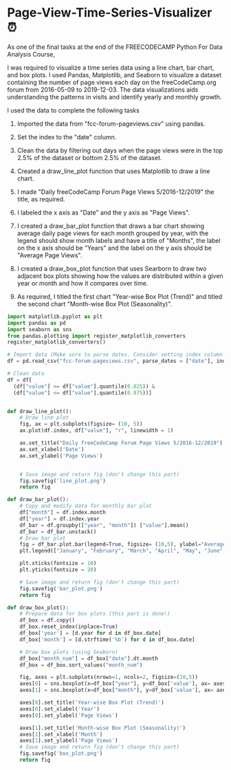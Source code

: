 # Page-View-Time-Series-Visualizer :alarm_clock:

As one of the final tasks at the end of the FREECODECAMP Python For Data Analysis Course,

I was required to visualize a time series data using a line chart, bar chart, and box plots. 
I used Pandas, Matplotlib, and Seaborn to visualize a dataset containing the number of page views each day on the freeCodeCamp.org forum from 2016-05-09 to 2019-12-03. 
The data visualizations aids understanding the patterns in visits and identify yearly and monthly growth.

I used the data to complete the following tasks

1) Imported the data from "fcc-forum-pageviews.csv" using pandas. 

2) Set the index to the "date" column.

3) Clean the data by filtering out days when the page views were in the top 2.5% of the dataset or bottom 2.5% of the dataset.

4) Created a draw_line_plot function that uses Matplotlib to draw a line chart.

5) I made "Daily freeCodeCamp Forum Page Views 5/2016-12/2019" the title, as required.

6) I labeled the x axis as "Date" and the y axis as "Page Views".

7) I created a draw_bar_plot function that draws a bar chart showing average daily page views for each month grouped by year, with the legend should show month labels and have a title of "Months", the label on the x axis should be "Years" and the label on the y axis should be "Average Page Views".

8) I created a draw_box_plot function that uses Searborn to draw two adjacent box plots showing how the values are distributed within a given year or month and how it compares over time. 

9) As required, I titled the first chart "Year-wise Box Plot (Trend)" and titled the second chart "Month-wise Box Plot (Seasonality)". 

```Python
import matplotlib.pyplot as plt
import pandas as pd
import seaborn as sns
from pandas.plotting import register_matplotlib_converters
register_matplotlib_converters()

# Import data (Make sure to parse dates. Consider setting index column to 'date'.)
df = pd.read_csv("fcc-forum-pageviews.csv", parse_dates = ["date"], index_col = "date")

# Clean data
df = df[
  (df["value"] >= df["value"].quantile(0.025)) &
  (df["value"] <= df["value"].quantile(0.975))]


def draw_line_plot():
    # Draw line plot
    fig, ax = plt.subplots(figsize= (10, 5))
    ax.plot(df.index, df["value"], "r", linewidth = 1)

    ax.set_title("Daily freeCodeCamp Forum Page Views 5/2016-12/2019")
    ax.set_xlabel('Date')
    ax.set_ylabel('Page Views')


    # Save image and return fig (don't change this part)
    fig.savefig('line_plot.png')
    return fig

def draw_bar_plot():
    # Copy and modify data for monthly bar plot
    df["month"] = df.index.month
    df["year"] = df.index.year
    df_bar = df.groupby(["year", "month"]) ["value"].mean()
    df_bar = df_bar.unstack()
    # Draw bar plot
    fig = df_bar.plot.bar(legend=True, figsize= (10,5), ylabel="Average Page Views", xlabel="Years").figure
    plt.legend(["January", "February", "March", "April", "May", "June", "July", "August", "September", "October", "November", "December"])

    plt.xticks(fontsize = 10)
    plt.yticks(fontsize = 20)

    # Save image and return fig (don't change this part)
    fig.savefig('bar_plot.png')
    return fig

def draw_box_plot():
    # Prepare data for box plots (this part is done!)
    df_box = df.copy()
    df_box.reset_index(inplace=True)
    df_box['year'] = [d.year for d in df_box.date]
    df_box['month'] = [d.strftime('%b') for d in df_box.date]

    # Draw box plots (using Seaborn)
    df_box["month_num"] = df_box["date"].dt.month
    df_box = df_box.sort_values("month_num")

    fig, axes = plt.subplots(nrows=1, ncols=2, figsize=(10,5))
    axes[0] = sns.boxplot(x=df_box["year"], y=df_box['value'], ax= axes[0])
    axes[1] = sns.boxplot(x=df_box["month"], y=df_box['value'], ax= axes[1])

    axes[0].set_title('Year-wise Box Plot (Trend)')
    axes[0].set_xlabel('Year')
    axes[0].set_ylabel('Page Views')

    axes[1].set_title('Month-wise Box Plot (Seasonality)')
    axes[1].set_xlabel('Month')
    axes[1].set_ylabel('Page Views')
    # Save image and return fig (don't change this part)
    fig.savefig('box_plot.png')
    return fig
```
